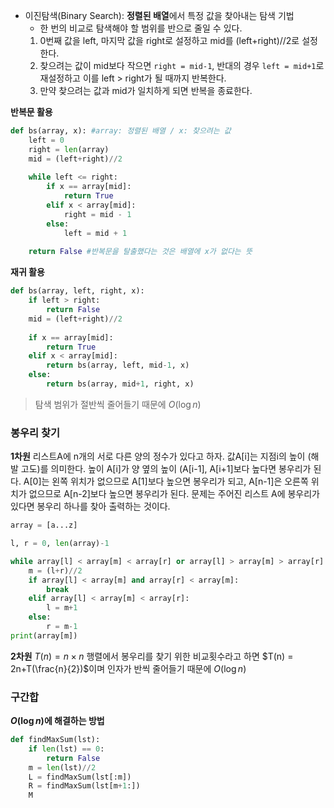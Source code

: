 - 이진탐색(Binary Search): **정렬된 배열**에서 특정 값을 찾아내는 탐색 기법
	- 한 번의 비교로 탐색해야 할 범위를 반으로 줄일 수 있다.
	1. 0번째 값을 left, 마지막 값을 right로 설정하고 mid를 (left+right)//2로 설정한다.
	2. 찾으려는 값이 mid보다 작으면 `right = mid-1`, 반대의 경우 `left = mid+1`로 재설정하고 이를 left > right가 될 때까지 반복한다.
	3. 만약 찾으려는 값과 mid가 일치하게 되면 반복을 종료한다.

**반복문 활용**
```python
def bs(array, x): #array: 정렬된 배열 / x: 찾으려는 값
	left = 0
	right = len(array)
	mid = (left+right)//2
	
	while left <= right:
		if x == array[mid]:
			return True
		elif x < array[mid]:
			right = mid - 1
		else:
			left = mid + 1
	
	return False #반복문을 탈출했다는 것은 배열에 x가 없다는 뜻
```

**재귀 활용**
```python
def bs(array, left, right, x):
	if left > right:
		return False
	mid = (left+right)//2
	
	if x == array[mid]:
		return True
	elif x < array[mid]:
		return bs(array, left, mid-1, x)
	else:
		return bs(array, mid+1, right, x)
```
> 탐색 범위가 절반씩 줄어들기 때문에 $O(\log{n})$


### 봉우리 찾기
**1차원**
리스트A에 n개의 서로 다른 양의 정수가 있다고 하자. 값A\[i]는 지점i의 높이 (해발 고도)를 의미한다. 높이 A\[i]가 양 옆의 높이 (A\[i-1], A\[i+1]보다 높다면 봉우리가 된다. A\[0]는 왼쪽 위치가 없으므로 A\[1]보다 높으면 봉우리가 되고, A\[n-1]은 오른쪽 위치가 없으므로 A\[n-2]보다 높으면 봉우리가 된다. 문제는 주어진 리스트 A에 봉우리가 있다면 봉우리 하나를 찾아 출력하는 것이다.
```python
array = [a...z]

l, r = 0, len(array)-1

while array[l] < array[m] < array[r] or array[l] > array[m] > array[r]:
	m = (l+r)//2
	if array[l] < array[m] and array[r] < array[m]:
		break
	elif array[l] < array[m] < array[r]:
		l = m+1
	else:
		r = m-1
print(array[m])
```

**2차원**
$T(n) = n\times{n}$ 행렬에서 봉우리를 찾기 위한 비교횟수라고 하면
$T(n) = 2n+T(\frac{n}{2})$이며 인자가 반씩 줄어들기 때문에 $O(\log{n})$


### 구간합
**$O(\log{n})$에 해결하는 방법**
```python
def findMaxSum(lst):
	if len(lst) == 0:
		return False
	m = len(lst)//2
	L = findMaxSum(lst[:m])
	R = findMaxSum(lst[m+1:])
	M
```